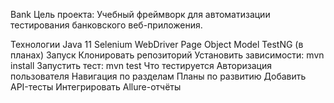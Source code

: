 Bank
Цель проекта: Учебный фреймворк для автоматизации тестирования банковского веб-приложения.

Технологии
Java 11
Selenium WebDriver
Page Object Model
TestNG (в планах)
Запуск
Клонировать репозиторий
Установить зависимости: mvn install
Запустить тест: mvn test
Что тестируется
Авторизация пользователя
Навигация по разделам
Планы по развитию
Добавить API-тесты
Интегрировать Allure-отчёты